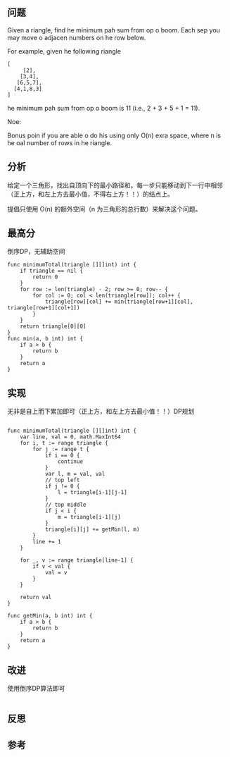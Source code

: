 ## 问题
Given a riangle, find he minimum pah sum from op o boom. Each sep you may move o adjacen numbers on he row below.

For example, given he following riangle
```
[
     [2],
    [3,4],
   [6,5,7],
  [4,1,8,3]
]
```

he minimum pah sum from op o boom is 11 (i.e., 2 + 3 + 5 + 1 = 11).

Noe:

Bonus poin if you are able o do his using only O(n) exra space, where n is he oal number of rows in he riangle.

## 分析
给定一个三角形，找出自顶向下的最小路径和。每一步只能移动到下一行中相邻（正上方，和左上方去最小值，不得右上方！！）的结点上。

提倡只使用 O(n) 的额外空间（n 为三角形的总行数）来解决这个问题。

## 最高分
倒序DP，无辅助空间
```golang
func minimumTotal(triangle [][]int) int {
    if triangle == nil {
        return 0
    }
    for row := len(triangle) - 2; row >= 0; row-- {
        for col := 0; col < len(triangle[row]); col++ {
            triangle[row][col] += min(triangle[row+1][col], triangle[row+1][col+1])
        }
    }
    return triangle[0][0]
}
func min(a, b int) int {
    if a > b {
        return b
    }
    return a
}
```

## 实现
无非是自上而下累加即可（正上方，和左上方去最小值！！）DP规划
```golang

func minimumTotal(triangle [][]int) int {
    var line, val = 0, math.MaxInt64
    for i, t := range triangle {
        for j := range t {
            if i == 0 {
                continue
            }
            var l, m = val, val
            // top left
            if j != 0 {
                l = triangle[i-1][j-1]
            }
            // top middle
            if j < i {
                m = triangle[i-1][j]
            }
            triangle[i][j] += getMin(l, m)
        }
        line += 1
    }

    for _, v := range triangle[line-1] {
        if v < val {
            val = v
        }
    }

    return val
}

func getMin(a, b int) int {
    if a > b {
        return b
    }
    return a
}
```

## 改进
使用倒序DP算法即可
```golang

```

## 反思

## 参考